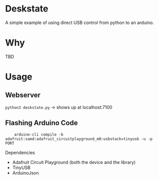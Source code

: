 # Deskstate

A simple example of using direct USB control from python to an arduino.

# Why

TBD

# Usage

## Webserver
`python3 deskstate.py` -> shows up at localhost:7100

## Flashing Arduino Code

```
    arduino-cli compile -b adafruit:samd:adafruit_circuitplayground_m0:usbstack=tinyusb -u -p PORT
```

Dependencies
- Adafruit Circuit Playground (both the device and the library)
- TinyUSB
- ArduinoJson